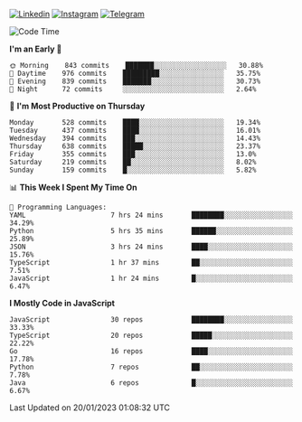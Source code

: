 [![Linkedin](https://img.shields.io/badge/-Archie-blue?style=flat-square&labelColor=gray&logo=Linkedin&logoColor=white&link=https://www.linkedin.com/in/archisdi)](https://www.linkedin.com/in/archisdi)
[![Instagram](https://img.shields.io/badge/-@archisdi-orange?style=flat-square&labelColor=gray&logo=Instagram&logoColor=white&link=https://www.instagram.com/archisdi)](https://www.instagram.com/archisdi)
[![Telegram](https://img.shields.io/badge/-aai-informational?style=flat-square&labelColor=gray&logo=telegram&logoColor=white&link=https://t.me/archisdi)](https://t.me/archisdi)

<!--START_SECTION:waka-->
![Code Time](http://img.shields.io/badge/Code%20Time-1%2C966%20hrs%2029%20mins-blue)

**I'm an Early 🐤** 

```text
🌞 Morning    843 commits    ███████░░░░░░░░░░░░░░░░░░   30.88% 
🌆 Daytime    976 commits    █████████░░░░░░░░░░░░░░░░   35.75% 
🌃 Evening    839 commits    ███████░░░░░░░░░░░░░░░░░░   30.73% 
🌙 Night      72 commits     ░░░░░░░░░░░░░░░░░░░░░░░░░   2.64%

```
📅 **I'm Most Productive on Thursday** 

```text
Monday       528 commits    ████░░░░░░░░░░░░░░░░░░░░░   19.34% 
Tuesday      437 commits    ████░░░░░░░░░░░░░░░░░░░░░   16.01% 
Wednesday    394 commits    ███░░░░░░░░░░░░░░░░░░░░░░   14.43% 
Thursday     638 commits    █████░░░░░░░░░░░░░░░░░░░░   23.37% 
Friday       355 commits    ███░░░░░░░░░░░░░░░░░░░░░░   13.0% 
Saturday     219 commits    ██░░░░░░░░░░░░░░░░░░░░░░░   8.02% 
Sunday       159 commits    █░░░░░░░░░░░░░░░░░░░░░░░░   5.82%

```


📊 **This Week I Spent My Time On** 

```text
💬 Programming Languages: 
YAML                     7 hrs 24 mins       ████████░░░░░░░░░░░░░░░░░   34.29% 
Python                   5 hrs 35 mins       ██████░░░░░░░░░░░░░░░░░░░   25.89% 
JSON                     3 hrs 24 mins       ████░░░░░░░░░░░░░░░░░░░░░   15.76% 
TypeScript               1 hr 37 mins        ██░░░░░░░░░░░░░░░░░░░░░░░   7.51% 
JavaScript               1 hr 24 mins        █░░░░░░░░░░░░░░░░░░░░░░░░   6.47%

```

**I Mostly Code in JavaScript** 

```text
JavaScript               30 repos            ████████░░░░░░░░░░░░░░░░░   33.33% 
TypeScript               20 repos            █████░░░░░░░░░░░░░░░░░░░░   22.22% 
Go                       16 repos            ████░░░░░░░░░░░░░░░░░░░░░   17.78% 
Python                   7 repos             ██░░░░░░░░░░░░░░░░░░░░░░░   7.78% 
Java                     6 repos             █░░░░░░░░░░░░░░░░░░░░░░░░   6.67%

```



 Last Updated on 20/01/2023 01:08:32 UTC
<!--END_SECTION:waka-->